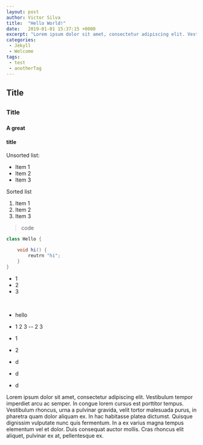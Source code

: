 ```yaml
---
layout: post
author: Victor Silva
title:  "Hello World!"
date:   2019-01-01 15:37:15 +0000
excerpt: "Lorem ipsum dolor sit amet, consectetur adipiscing elit. Vestibulum tempor imperdiet arcu ac semper. In congue lorem cursus est porttitor tempus. Vestibulum rhoncus, urna a pulvinar gravida, velit tortor malesuada purus, in pharetra quam dolor aliquam ex"
categories:
 - Jekyll
 - Welcome
tags:
 - test
 - anotherTag
---
```


## Title <h2>

### Title <h3>

#### A great <h4> title

Unsorted list:
* Item 1
* Item 2
* Item 3


Sorted list

1. Item 1
2. Item 2
3. Item 3

> code

```java
class Hello {

    void hi() {
        reutrn "hi";
    }
}
```

- 1
- 2
- 3

<br>

* hello

- 1 2 3 
-- 2 3
 - 1 
 - 2

- d
- d
- d

Lorem ipsum dolor sit amet, consectetur adipiscing elit. Vestibulum tempor imperdiet arcu ac semper. In congue lorem cursus est porttitor tempus. Vestibulum rhoncus, urna a pulvinar gravida, velit tortor malesuada purus, in pharetra quam dolor aliquam ex. In hac habitasse platea dictumst. Quisque dignissim vulputate nunc quis fermentum. In a ex varius magna tempus elementum vel et dolor. Duis consequat auctor mollis. Cras rhoncus elit aliquet, pulvinar ex at, pellentesque ex.